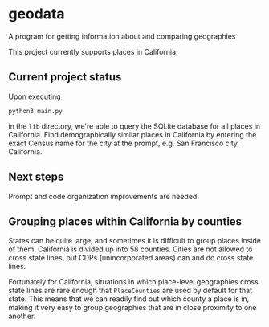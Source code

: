 # geodata
A program for getting information about and comparing geographies

This project currently supports places in California.

## Current project status

Upon executing

    python3 main.py

in the `lib` directory, we're able to query the SQLite database for all
places in California. Find demographically similar places in California by
entering the exact Census name for the city at the prompt, e.g. San Francisco
city, California.

## Next steps

Prompt and code organization improvements are needed.

## Grouping places within California by counties

States can be quite large, and sometimes it is difficult to group places inside
of them. California is divided up into 58 counties. Cities are not allowed to
cross state lines, but CDPs (unincorporated areas) can and do cross state lines.

Fortunately for California, situations in which place-level geographies cross
state lines are rare enough that `PlaceCounties` are used by default for that
state. This means that we can readily find out which county a place is in,
making it very easy to group geographies that are in close proximity to one
another.
